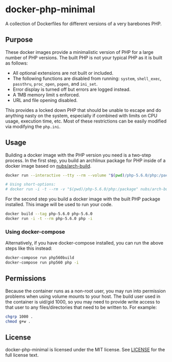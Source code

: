 # docker-php-minimal
A collection of Dockerfiles for different versions of a very barebones PHP.

## Purpose
These docker images provide a minimalistic version of PHP for a large number
of PHP versions.  The built PHP is not your typical PHP as it is built as
follows:

* All optional extensions are not built or included.
* The following functions are disabled from running: `system`, `shell_exec`,
  `passthru`, `proc_open`, `popen`, and `ini_set`.
* Error display is turned off but errors are logged instead.
* A 1MB memory limit s enforced.
* URL and file opening disabled.

This provides a locked down PHP that should be unable to escape and do
anything nasty on the system, especially if combined with limits on CPU usage,
execution time, etc.  Most of these restrictions can be easily modified via
modifying the `php.ini`.

## Usage
Building a docker image with the PHP version you need is a two-step process.
In the first step, you build an archlinux package for PHP inside of a docker
image based on [nubs/arch-build].

```bash
docker run --interactive --tty --rm --volume "$(pwd)/php-5.6.0/php:/package" nubs/arch-build

# Using short-options:
# docker run -i -t --rm -v "$(pwd)/php-5.6.0/php:/package" nubs/arch-build
```

For the second step you build a docker image with the built PHP package
installed.  This image will be used to run your code.

```bash
docker build --tag php-5.6.0 php-5.6.0
docker run -i -t --rm php-5.6.0 php -i
```

### Using docker-compose
Alternatively, if you have docker-compose installed, you can run the above
steps like this instead:

```bash
docker-compose run php560build
docker-compose run php560 php -i
```

## Permissions
Because the container runs as a non-root user, you may run into permission
problems when using volume mounts to your host.  The build user used in the
container is uid/gid 1000, so you may need to provide write access to that
user to any files/directories that need to be written to.  For example:

```bash
chgrp 1000 .
chmod g+w .
```

## License
docker-php-minimal is licensed under the MIT license.  See [LICENSE](LICENSE)
for the full license text.

[nubs/arch-build]: https://github.com/nubs/arch-build
